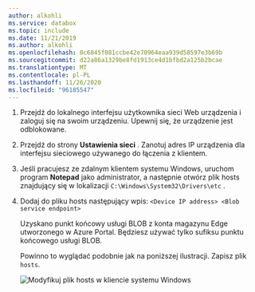 ```yaml
---
author: alkohli
ms.service: databox
ms.topic: include
ms.date: 11/21/2019
ms.author: alkohli
ms.openlocfilehash: 0c6845f081ccbe42e70964eaa939d58597e3b69b
ms.sourcegitcommit: d22a86a1329be8fd1913ce4d1bfbd2a125b2bcae
ms.translationtype: MT
ms.contentlocale: pl-PL
ms.lasthandoff: 11/26/2020
ms.locfileid: "96185547"
---
```

1. Przejdź do lokalnego interfejsu użytkownika sieci Web urządzenia i zaloguj się na swoim urządzeniu. Upewnij się, że urządzenie jest odblokowane.

2. Przejdź do strony **Ustawienia sieci** . Zanotuj adres IP urządzenia dla interfejsu sieciowego używanego do łączenia z klientem.

3. Jeśli pracujesz ze zdalnym klientem systemu Windows, uruchom program **Notepad** jako administrator, a następnie otwórz plik hosts znajdujący się w lokalizacji `C:\Windows\System32\Drivers\etc` .

4. Dodaj do pliku hosts następujący wpis: `<Device IP address> <Blob service endpoint>`

    Uzyskano punkt końcowy usługi BLOB z konta magazynu Edge utworzonego w Azure Portal. Będziesz używać tylko sufiksu punktu końcowego usługi BLOB.

    Powinno to wyglądać podobnie jak na poniższej ilustracji. Zapisz plik `hosts`.

    ![Modyfikuj plik hosts w kliencie systemu Windows](media/azure-stack-edge-gateway-add-device-ip-address-blob-service-endpoint/hosts-file-1.png)